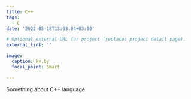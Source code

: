 ```yaml
---
title: C++
tags:
  - C
date: '2022-05-18T13:03:04+03:00'

# Optional external URL for project (replaces project detail page).
external_link: ''

image:
  caption: kv.by
  focal_point: Smart

---
```


Something about C++ language.